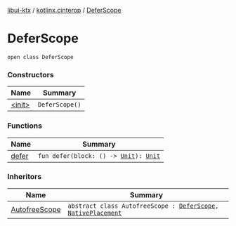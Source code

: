 [libui-ktx](../../index.md) / [kotlinx.cinterop](../index.md) / [DeferScope](./index.md)

# DeferScope

`open class DeferScope`

### Constructors

| Name | Summary |
|---|---|
| [&lt;init&gt;](-init-.md) | `DeferScope()` |

### Functions

| Name | Summary |
|---|---|
| [defer](defer.md) | `fun defer(block: () -> `[`Unit`](https://kotlinlang.org/api/latest/jvm/stdlib/kotlin/-unit/index.html)`): `[`Unit`](https://kotlinlang.org/api/latest/jvm/stdlib/kotlin/-unit/index.html) |

### Inheritors

| Name | Summary |
|---|---|
| [AutofreeScope](../-autofree-scope/index.md) | `abstract class AutofreeScope : `[`DeferScope`](./index.md)`, `[`NativePlacement`](../-native-placement/index.md) |
